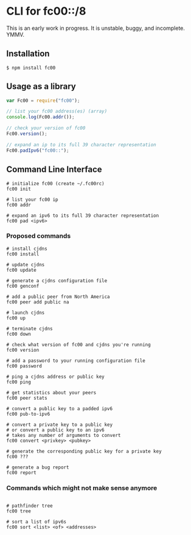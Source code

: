 # CLI for fc00::/8

This is an early work in progress. It is unstable, buggy, and incomplete. YMMV.

## Installation

```
$ npm install fc00
```

## Usage as a library

```javascript
var Fc00 = require("fc00");

// list your fc00 address(es) (array)
console.log(Fc00.addr());

// check your version of fc00
Fc00.version();

// expand an ip to its full 39 character representation
Fc00.padIpv6("fc00::");
```

## Command Line Interface

```
# initialize fc00 (create ~/.fc00rc)
fc00 init

# list your fc00 ip
fc00 addr

# expand an ipv6 to its full 39 character representation
fc00 pad <ipv6>
```

### Proposed commands

```
# install cjdns
fc00 install

# update cjdns
fc00 update

# generate a cjdns configuration file
fc00 genconf

# add a public peer from North America
fc00 peer add public na

# launch cjdns
fc00 up

# terminate cjdns
fc00 down

# check what version of fc00 and cjdns you're running
fc00 version

# add a password to your running configuration file
fc00 password

# ping a cjdns address or public key
fc00 ping

# get statistics about your peers
fc00 peer stats

# convert a public key to a padded ipv6
fc00 pub-to-ipv6

# convert a private key to a public key
# or convert a public key to an ipv6
# takes any number of arguments to convert
fc00 convert <privkey> <pubkey>

# generate the corresponding public key for a private key
fc00 ???

# generate a bug report
fc00 report
```

### Commands which might not make sense anymore

```

# pathfinder tree
fc00 tree

# sort a list of ipv6s
fc00 sort <list> <of> <addresses>

```
